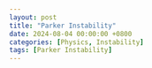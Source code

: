 ```yaml
---
layout: post
title: "Parker Instability"
date: 2024-08-04 00:00:00 +0800
categories: [Physics, Instability]
tags: [Parker Instability]
---
```

